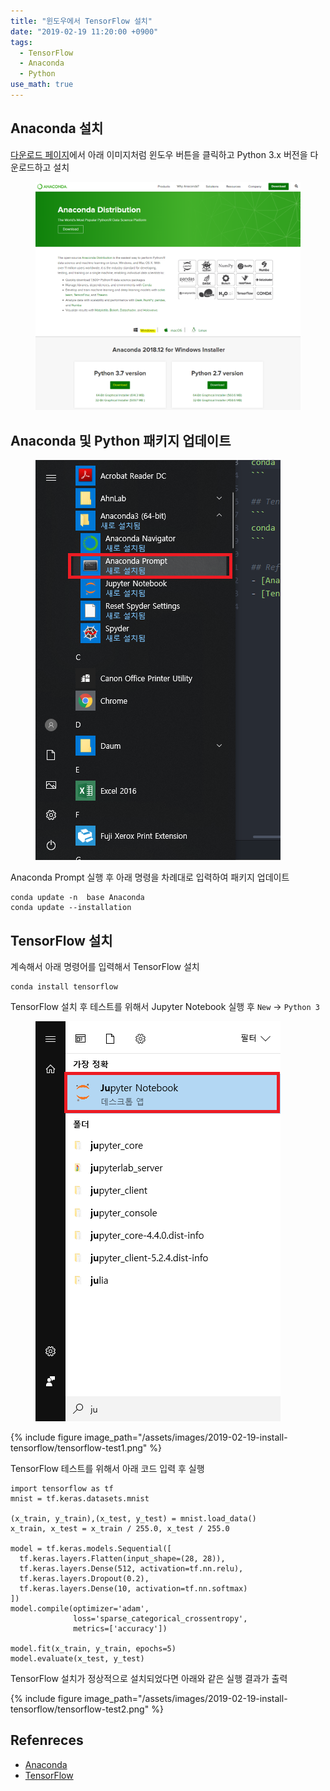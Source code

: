 ```yaml
---
title: "윈도우에서 TensorFlow 설치"
date: "2019-02-19 11:20:00 +0900"
tags:
  - TensorFlow
  - Anaconda
  - Python
use_math: true
---
```


## Anaconda 설치
[다운로드 페이지](https://www.anaconda.com/distribution/)에서 아래 이미지처럼 윈도우 버튼을 클릭하고 Python 3.x 버전을 다운로드하고 설치

<figure>
<img src="/assets/images/2019-02-19-install-tensorflow/anaconda.png">
</figure>

## Anaconda 및 Python 패키지 업데이트
<figure>
<img src="/assets/images/2019-02-19-install-tensorflow/anaconda-prompt.png" style="width:392px">
</figure>

Anaconda Prompt 실행 후 아래 명령을 차례대로 입력하여 패키지 업데이트

```
conda update -n  base Anaconda
conda update --installation
```

## TensorFlow 설치
계속해서 아래 명령어를 입력해서 TensorFlow 설치
```
conda install tensorflow
```

TensorFlow 설치 후 테스트를 위해서 Jupyter Notebook 실행 후 `New` -> `Python 3`

<figure>
<img src="/assets/images/2019-02-19-install-tensorflow/jupyter-notebook.png" style="width:392px">
</figure>

{%
include figure
image_path="/assets/images/2019-02-19-install-tensorflow/tensorflow-test1.png"
%}

TensorFlow 테스트를 위해서 아래 코드 입력 후 실행

```
import tensorflow as tf
mnist = tf.keras.datasets.mnist

(x_train, y_train),(x_test, y_test) = mnist.load_data()
x_train, x_test = x_train / 255.0, x_test / 255.0

model = tf.keras.models.Sequential([
  tf.keras.layers.Flatten(input_shape=(28, 28)),
  tf.keras.layers.Dense(512, activation=tf.nn.relu),
  tf.keras.layers.Dropout(0.2),
  tf.keras.layers.Dense(10, activation=tf.nn.softmax)
])
model.compile(optimizer='adam',
              loss='sparse_categorical_crossentropy',
              metrics=['accuracy'])

model.fit(x_train, y_train, epochs=5)
model.evaluate(x_test, y_test)
```

TensorFlow 설치가 정상적으로 설치되었다면 아래와 같은 실행 결과가 출력

{%
include figure
image_path="/assets/images/2019-02-19-install-tensorflow/tensorflow-test2.png"
%}

## Refenreces
- [Anaconda](https://www.anaconda.com/)
- [TensorFlow](https://www.tensorflow.org/)
